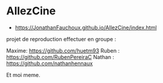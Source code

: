 # AllezCine

* https://JonathanFauchoux.github.io/AllezCine/index.html

projet de reproduction effectuer en groupe :

Maxime: https://github.com/huetm93
Ruben : https://github.com/RubenPereiraC
Nathan : https://github.com/nathanhennaux

Et moi meme.
